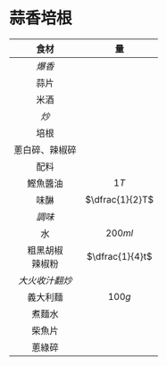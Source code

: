 <style>
article.markdown-section table {
    width: 100%;
}

article.markdown-section table hr {
    margin: revert;
    border: 1px dashed #ccc;
}
</style>

# 蒜香培根

|         食材         |       量        |
| :------------------: | :-------------: |
|        *爆香*        |                 |
|         蒜片         |                 |
|         米酒         |                 |
|         *炒*         |                 |
|         培根         |                 |
|    蔥白碎、辣椒碎    |                 |
|         配料         |                 |
|       鰹魚醬油       |      $1T$       |
|         味醂         | $\dfrac{1}{2}T$ |
|        *調味*        |                 |
|          水          |     $200ml$     |
| 粗黑胡椒<br />辣椒粉 | $\dfrac{1}{4}t$ |
|    *大火收汁翻炒*    |                 |
|       義大利麵       |     $100g$      |
|        煮麵水        |                 |
|        柴魚片        |                 |
|        蔥綠碎        |                 |
